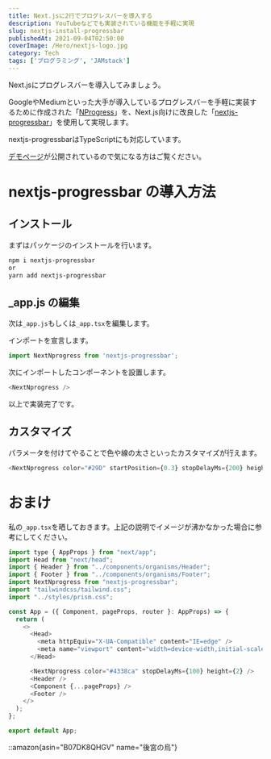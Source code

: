 ```yaml
---
title: Next.jsに2行でプログレスバーを導入する
description: YouTubeなどでも実装されている機能を手軽に実現
slug: nextjs-install-progressbar
publishedAt: 2021-09-04T02:50:00
coverImage: /Hero/nextjs-logo.jpg
category: Tech
tags: ['プログラミング', 'JAMstack']
---
```


Next.jsにプログレスバーを導入してみましょう。

GoogleやMediumといった大手が導入しているプログレスバーを手軽に実装するために作成された「[NProgress](https://ricostacruz.com/nprogress/)」を、Next.js向けに改良した「[nextjs-progressbar](https://www.npmjs.com/package/nextjs-progressbar)」を使用して実現します。

nextjs-progressbarはTypeScriptにも対応しています。

[デモページ](https://demo-nextjs-progressbar.vercel.app/)が公開されているので気になる方はご覧ください。

# nextjs-progressbar の導入方法

## インストール

まずはパッケージのインストールを行います。

```bash
npm i nextjs-progressbar
or
yarn add nextjs-progressbar
```

## \_app.js の編集

次は`_app.js`もしくは`_app.tsx`を編集します。

インポートを宣言します。

```javascript
import NextNprogress from 'nextjs-progressbar';
```

次にインポートしたコンポーネントを設置します。

```javascript
<NextNprogress />
```

以上で実装完了です。

## カスタマイズ

パラメータを付けてやることで色や線の太さといったカスタマイズが行えます。

```javascript
<NextNprogress color="#29D" startPosition={0.3} stopDelayMs={200} height={3} showOnShallow={true} />
```

# おまけ

私の`_app.tsx`を晒しておきます。上記の説明でイメージが沸かなかった場合に参考にしてください。

```javascript
import type { AppProps } from "next/app";
import Head from "next/head";
import { Header } from "../components/organisms/Header";
import { Footer } from "../components/organisms/Footer";
import NextNprogress from "nextjs-progressbar";
import "tailwindcss/tailwind.css";
import "../styles/prism.css";

const App = ({ Component, pageProps, router }: AppProps) => {
  return (
    <>
      <Head>
        <meta httpEquiv="X-UA-Compatible" content="IE=edge" />
        <meta name="viewport" content="width=device-width,initial-scale=1" />
      </Head>

      <NextNprogress color="#4338ca" stopDelayMs={100} height={2} />
      <Header />
      <Component {...pageProps} />
      <Footer />
    </>
  );
};

export default App;
```

::amazon{asin="B07DK8QHGV" name="後宮の烏"}
